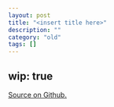 ```yaml
---
layout: post
title: "<insert title here>"
description: ""
category: "old"
tags: []
---
```

wip: true
----
[Source on Github.](https://github.com/jmptable/badger)
